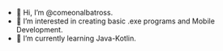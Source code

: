 - 👋 Hi, I’m @comeonalbatross.
- 👀 I’m interested in creating basic .exe programs and Mobile Development.
- 🌱 I’m currently learning Java-Kotlin.

<!---
comeonalbatross/comeonalbatross is a ✨ special ✨ repository because its `README.md` (this file) appears on your GitHub profile.
You can click the Preview link to take a look at your changes.
--->

